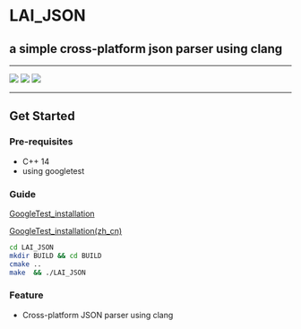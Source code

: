 # LAI_JSON
## a simple cross-platform json parser using clang
-----------
![](https://img.shields.io/badge/cmake-%203.14.0-blue.svg)
![](https://img.shields.io/badge/make-4.2.1-green.svg)
![](https://img.shields.io/badge/gcc-8.2.1-pink.svg)

---------
## Get Started

### Pre-requisites
* C++ 14
* using googletest

### Guide
[GoogleTest_installation](https://github.com/laiiihz/LAI_JSON/blob/master/docs/gtest_installation.md)

[GoogleTest_installation(zh_cn)](https://github.com/laiiihz/LAI_JSON/blob/master/docs/gtest_installation_zh_cn.md)

```bash
cd LAI_JSON
mkdir BUILD && cd BUILD
cmake ..
make  && ./LAI_JSON
```
### Feature
* Cross-platform JSON parser using clang

